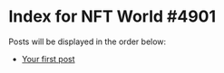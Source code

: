 # Index for NFT World #4901
Posts will be displayed in the order below:

- [Your first post](./001-first.md)

